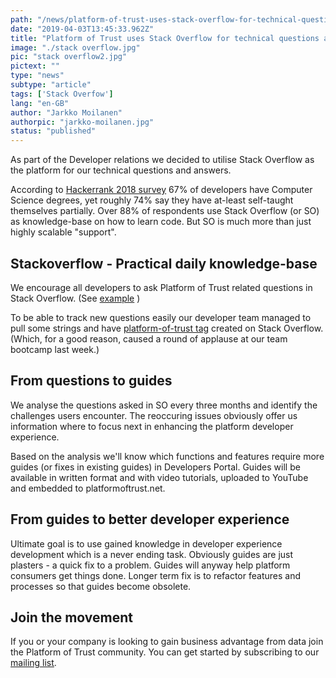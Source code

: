 ```yaml
---
path: "/news/platform-of-trust-uses-stack-overflow-for-technical-questions-and-overall-developer-experience-development"
date: "2019-04-03T13:45:33.962Z"
title: "Platform of Trust uses Stack Overflow for technical questions and overall developer experience development"
image: "./stack overflow.jpg"
pic: "stack overflow2.jpg"
pictext: ""
type: "news"
subtype: "article"
tags: ['Stack Overfow']
lang: "en-GB"
author: "Jarkko Moilanen"
authorpic: "jarkko-moilanen.jpg"
status: "published"
---
```

As part of the Developer relations we decided to utilise Stack Overflow as the platform for our technical questions and answers.

According to [Hackerrank 2018 survey](https://research.hackerrank.com/developer-skills/2018) 67% of developers have Computer Science degrees, yet roughly 74% say they have at-least self-taught themselves partially. Over 88% of respondents use Stack Overflow (or SO) as knowledge-base on how to learn code. But SO is much more than just highly scalable "support".

## Stackoverflow - Practical daily knowledge-base

We encourage all developers to ask Platform of Trust related questions in Stack Overflow. (See [example](https://stackoverflow.com/questions/55381785/how-to-list-all-products-in-platform-of-trust) )

To be able to track new questions easily our developer team managed to pull some strings and have [platform-of-trust tag](https://stackoverflow.com/questions/tagged/platform-of-trust) created on Stack Overflow. (Which, for a good reason, caused a round of applause at our team bootcamp last week.)

## From questions to guides

We analyse the questions asked in SO every three months and identify the challenges users encounter. The reoccuring issues obviously offer us information where to focus next in enhancing the platform developer experience.

Based on the analysis we'll know which functions and features require more guides (or fixes in existing guides) in Developers Portal. Guides will be available in written format and with video tutorials, uploaded to YouTube and embedded to platformoftrust.net.

## From guides to better developer experience

Ultimate goal is to use gained knowledge in developer experience development which is a never ending task. Obviously guides are just plasters - a quick fix to a problem. Guides will anyway help platform consumers get things done. Longer term fix is to refactor features and processes so that guides become obsolete.

## Join the movement

If you or your company is looking to gain business advantage from data join the Platform of Trust community. You can get started by subscribing to our [mailing list](https://www.platformoftrust.net/newsletter/).
